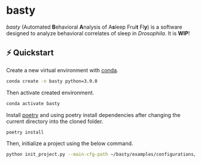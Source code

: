 # basty

*basty* (Automated **B**ehavioral **A**nalysis of A**s**leep Frui**t** Fl**y**) is a software designed to analyze behavioral correlates of sleep in *Drosophila*. It is **WIP**!

## ⚡️ Quickstart

Create a new virtual environment with [conda](https://www.anaconda.com/products/distribution).
``` bash
conda create -n basty python=3.9.0
```
Then activate created environment.
``` bash
conda activate basty
```

Install [poetry](https://python-poetry.org/docs/) and using poetry install dependencies after changing the current directory into the cloned folder.
```bash
poetry install
```
Then, initialize a project using the below command.
```bash
python init_project.py --main-cfg-path ~/basty/examples/configurations/main_cfg.yaml
```
